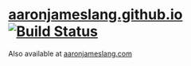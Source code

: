 # [aaronjameslang.github.io](//aaronjameslang.github.io) [![Build Status](https://travis-ci.org/aaronjameslang/aaronjameslang.github.io.svg?branch=master)](https://travis-ci.org/aaronjameslang/aaronjameslang.github.io)

Also available at [aaronjameslang.com](//aaronjameslang.com)
